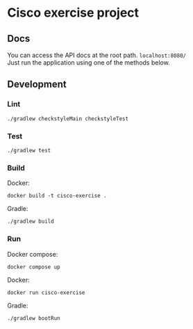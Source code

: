 # Cisco exercise project

## Docs
You can access the API docs at the root path. `localhost:8080/`  
Just run the application using one of the methods below.

## Development
### Lint
```shell
./gradlew checkstyleMain checkstyleTest
```
### Test
```shell
./gradlew test
```
### Build
Docker:
```shell
docker build -t cisco-exercise .
```
Gradle:
```shell
./gradlew build
```
### Run
Docker compose:
```shell
docker compose up
```
Docker:
```shell
docker run cisco-exercise
```
Gradle:
```shell
./gradlew bootRun
```
